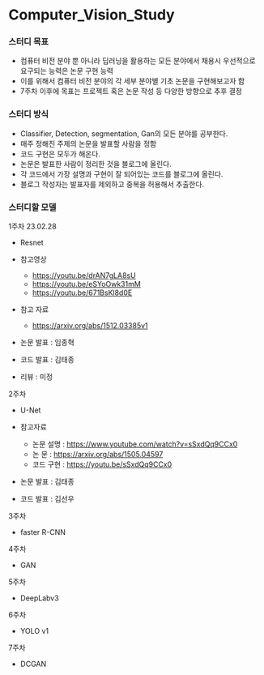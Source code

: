 # Computer_Vision_Study


### 스터디 목표

- 컴퓨터 비전 분야 뿐 아니라 딥러닝을 활용하는 모든 분야에서 채용시 우선적으로 요구되는 능력은 논문 구현 능력
- 이를 위해서 컴퓨터 비전 분야의 각 세부 분야별 기초 논문을 구현해보고자 함
- 7주차 이후에 목표는 프로젝트 혹은 논문 작성 등 다양한 방향으로 추후 결정

### 스터디 방식

- Classifier, Detection, segmentation, Gan의 모든 분야를 공부한다.
- 매주 정해진 주제의 논문을 발표할 사람을 정함 
- 코드 구현은 모두가 해온다. 
- 논문은 발표한 사람이 정리한 것을 블로그에 올린다. 
- 각 코드에서 가장 설명과 구현이 잘 되어있는 코드를 블로그에 올린다. 
- 블로그 작성자는 발표자를 제외하고 중복을 허용해서 추출한다.


### 스터디할 모델 
1주차  23.02.28
- Resnet
- 참고영상
    - https://youtu.be/drAN7gLA8sU
    - https://youtu.be/eSYoOwk31mM
    - https://youtu.be/671BsKl8d0E
- 참고 자료
    - https://arxiv.org/abs/1512.03385v1

- 논문 발표 : 임종혁
- 코드 발표 : 김태종
- 리뷰 : 미정

2주차 
- U-Net
- 참고자료
    - 논문 설명 : https://www.youtube.com/watch?v=sSxdQq9CCx0
    - 논    문 : https://arxiv.org/abs/1505.04597
    - 코드 구현 : https://youtu.be/sSxdQq9CCx0
    
- 논문 발표 : 김태종
- 코드 발표 : 김선우

3주차
- faster R-CNN


4주차
- GAN


5주차
- DeepLabv3


6주차
- YOLO v1


7주차 
- DCGAN
